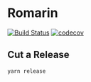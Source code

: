 # Romarin 

[![Build Status](https://travis-ci.com/luigiinred/romarin.svg?branch=master)](https://travis-ci.com/luigiinred/romarin)
[![codecov](https://codecov.io/gh/luigiinred/romarin/branch/master/graph/badge.svg)](https://codecov.io/gh/luigiinred/romarin)


## Cut a Release

```
yarn release
```